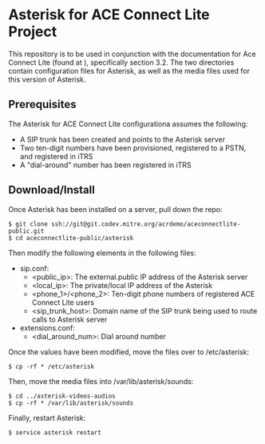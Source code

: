 # **Asterisk for ACE Connect Lite Project**

This repository is to be used in conjunction with the documentation for Ace Connect Lite (found at <URL>), specifically section 3.2. The two directories contain configuration files for Asterisk, as well as the media files used for this version of Asterisk.

## Prerequisites

The Asterisk for ACE Connect Lite configurationa assumes the following:
* A SIP trunk has been created and points to the Asterisk server
* Two ten-digit numbers have been provisioned, registered to a PSTN, and registered in iTRS
* A "dial-around" number has been registered in iTRS

## Download/Install

Once Asterisk has been installed on a server, pull down the repo:


```Linux Kernel Mode
$ git clone ssh://git@git.codev.mitre.org/acrdemo/aceconnectlite-public.git
$ cd aceconnectlite-public/asterisk
```

Then modify the following elements in the following files:
* sip.conf:
    * <public_ip>: The external.public IP address of the Asterisk server
    * <local_ip>: The private/local IP address of the Asterisk 
    * <phone_1>/<phone_2>: Ten-digit phone numbers of registered ACE Connect Lite users
    * <sip_trunk_host>: Domain name of the SIP trunk being used to route calls to Asterisk server
* extensions.conf:
	* <dial_around_num>: Dial around number
    
Once the values have been modified, move the files over to /etc/asterisk:

```Linux Kernel Mode
$ cp -rf * /etc/asterisk
```

Then, move the media files into /var/lib/asterisk/sounds:

```Linux Kernel Mode
$ cd ../asterisk-videos-audios
$ cp -rf * /var/lib/asterisk/sounds
```

Finally, restart Asterisk:

```Linux Kernel Mode
$ service asterisk restart
```

